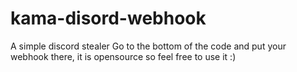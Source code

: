 # kama-disord-webhook
A simple discord stealer
Go to the bottom of the code and put your webhook there, it is opensource so feel free to use it :)
